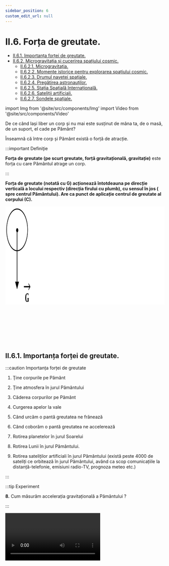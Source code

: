 ```yaml
---
sidebar_position: 6
custom_edit_url: null
---
```


# II.6. Forța de greutate.



<ul class="table-of-contents table-of-contents__left-border"><li><a href="#ii61-importanța-forței-de-greutate" class="table-of-contents__link toc-highlight">II.6.1. Importanța forței de greutate.</a></li><li><a href="#ii62-microgravitația-și-cucerirea-spațiului-cosmic" class="table-of-contents__link toc-highlight">II.6.2. Microgravitația și cucerirea spațiului cosmic.</a><ul><li><a href="#ii621-microgravitația" class="table-of-contents__link toc-highlight">II.6.2.1. Microgravitația.</a></li><li><a href="#ii622-momente-istorice-pentru-explorarea-spațiului-cosmic" class="table-of-contents__link toc-highlight">II.6.2.2. Momente istorice pentru explorarea spațiului cosmic.</a></li><li><a href="#ii623-drumul-navetei-spațiale" class="table-of-contents__link toc-highlight">II.6.2.3. Drumul navetei spațiale.</a></li><li><a href="#ii624-pregătirea-astronauților" class="table-of-contents__link toc-highlight">II.6.2.4. Pregătirea astronauților.</a></li><li><a href="#ii625-stația-spațială-internațională" class="table-of-contents__link toc-highlight">II.6.2.5. Stația Spațială Internațională.</a></li><li><a href="#ii626-sateliții-artificiali" class="table-of-contents__link toc-highlight">II.6.2.6. Sateliții artificiali.</a></li><li><a href="#ii627-sondele-spațiale" class="table-of-contents__link toc-highlight">II.6.2.7. Sondele spațiale.</a></li></ul></li></ul>



import Img from '@site/src/components/Img'
import Video from '@site/src/components/Video'







De ce când lași liber un corp și nu mai este susținut de mâna ta, de o masă, de un suport, el cade pe Pământ?

Înseamnă că între corp și Pământ există o forță de atracție. 


:::important Definiţie
 
**Forța de greutate (pe scurt greutate, forță gravitațională, gravitație)** este forța cu care Pământul atrage un corp. 
 
:::



**Forța de greutate (notată cu G) acționează întotdeauna pe direcție verticală a locului respectiv (direcția firului cu plumb), cu sensul în jos ( spre centrul Pământului). Are ca punct de aplicație centrul de greutate al corpului (C).**

<Img className="img-responsive4" src="fizica/clasa7/capitolul2/2_4_1_Poza1_FortaDeGreutate.jpg" width="1000" height="311" />


<br></br>
<br></br>
<br></br>






## II.6.1. Importanța forței de greutate.


:::caution Importanța forței de greutate


1) Ţine corpurile pe Pământ

2) Ţine atmosfera în jurul Pământului

3) Căderea corpurilor pe Pământ

4) Curgerea apelor la vale

5) Când urcăm o pantă greutatea ne frânează

6) Când coborâm o pantă greutatea ne accelerează

7) Rotirea planetelor în jurul Soarelui

8) Rotirea Lunii în jurul Pământului.

9) Rotirea sateliților artificiali în jurul Pământului (există peste 4000 de sateliți ce orbitează în jurul Pământului, având ca scop comunicațiile la distanță-telefonie, emisiuni radio-TV, prognoza meteo etc.)



:::




:::tip Experiment

**8.** Cum măsurăm accelerația gravitațională a Pământului ?

:::


<Video src="https://www.youtube.com/embed/KF5SzpFSRsc" />


<br></br>

**Materiale necesare:** dinamometru, corp cu cârlig și discuri crestate.



**Descrierea experimentului:** 

- Măsoară cu un dinamometru greutățile mai multor corpuri a căror masă o cunoști.

- Calculează pentru fiecare corp raportul G/m. Trece datele în următorul tabel:
 
<Img className="img-responsive4" src="fizica/clasa7/capitolul2/2_4_1_Poza2_PozaTabelExperiment8.jpg" width="1000" height="403" />


:::note Observaţie

Raportul G/m are aceeași valoare pentru fiecare corp în parte. Se obține valoarea 10 N/kg.

:::




**Concluzia experimentului:**

Raportul G/m are aceeași valoare respectiv 10 N/kg.



:::important Definiţie
 
Raportul dintre greutatea unui corp și masa lui se numește **accelerație gravitațională (notată cu g).** 
 
 
:::

**La suprafața Pământului g = 9,8 N/kg ≅ 10 N /kg.**
 

:::important

**Caracterizarea forței de greutate ca mărime fizică:**

**Simbol:** 


<Img className="img-responsive4" src="fizica/clasa7/capitolul2/2_4_1_Poza2bis0_SimbolulGreutatii.jpg" width="1000" height="63" />

<br></br>
<br></br>



**Formulă de calcul:** 

<Img className="img-responsive4" src="fizica/clasa7/capitolul2/2_4_1_Poza2bis_FormulaGreutatii.jpg" width="1000" height="54" />

unde 

m = masa corpului (în kg) și 

g = accelerația gravitațională la suprafața Pământului = 9,8 N/kg.


<br></br>

**Unitatea de măsură în Sistemul Internațional:** 


<Img className="img-responsive4" src="fizica/clasa7/capitolul2/2_4_1_Poza2bis2_UnitateaDeMasuraAGreutatii_vers2.jpg" width="1000" height="61" />

<br></br>
<br></br>


**Instrumentul de măsură:** 

<Img className="img-responsive4" src="fizica/clasa7/capitolul2/2_4_1_Poza2bis3_InstrumentDeMasuraAGreutatii.jpg" width="1000" height="57" />

:::


<br></br>




<div class="alert alert--success" role="alert">

&#128064 **Experiment: Care minge aterizează mai repede: una de ping-pong sau una de golf ?**



<Video src="https://www.youtube.com/embed/NoQlzxKTm90" />




**Materiale necesare:** o minge de ping-pong, o minge de golf (metalică), vas cu făină.



**Descrierea experimentului:**   
- Pregătește o tavă în care să pui făină (pesmet).   
- Ridică ambele mingii la aceeași înălțime deasupra tăvii și dă-le drumul în același timp. Care minge atinge prima solul ? Cum sunt urmele lăsate în făină de cele două mingii ?
  > Ambele mingii ajung în același timp în vasul cu făină. 
  > Urma lăsată de mingea mai grea (cea de golf) este mai adâncă decât cea lăsată de cea mai ușoară (ping-pong).


<br></br>


**Concluzia experimentului:**

Întrucât cele două mingii parcurg aceeași distanță (h) în același timp, înseamnă că ele coboară accelerat cu viteză identică. Deci, asupra ambelor mingii acționează acceași accelerație, numită accelerație gravitațională.



</div>


<br></br>



<div class="alert alert--warning" role="alert">

&#129300 ***Pentru curioși***

**Căderea liberă ideală și căderea reală a unui corp**

Pentru experimentul realizat cu cele două bile, efectele forței arhimedice și forței de rezistență din partea aerului sunt neglijabile, deoarece distanța de cădere este mică (de ordinul metrilor). Însă pe distanțe mari trebuie să ținem cont de forța arhimedică și de forța de rezistență.

**Căderea liberă ideală** are loc atunci când un obiect este atras numai de forţa gravitaţională, pe verticală în jos, neglijând alte forțe și când viteza inițială a corpului este nulă.

Căderea liberă ideală ar putea avea loc doar în vid, acolo unde atracţia gravitaţională ar fi singura forţă care ar acţiona asupra corpului. Efectul rezistenței aerului și micșorarea accelerației cu altitudinea se vor neglija. Această mișcare idealizată este numită cădere liberă. Accelerația unui corp în cădere liberă se numește accelerație gravitațională și se notează cu litera g. La suprafața Pământului sau în apropierea ei, mărimea accelerației este de aproximativ 9,81 m/s<sup>2</sup>.

Dacă neglijăm rezistenţa aerului, viteza unui corp aflat în cădere liberă creşte cu 9,8 m/s în fiecare secundă. 

Alegând un sistem de referință legat de Pământ cu axa Oy cu sensul pozitiv orientat pe verticală în sus, legea vitezei (v) și a poziției (y) mobilului în căderea liberă sunt date de ecuațiile: 

v(t) = -g ∙ t 

y(t) = -g ∙ t<sup>2</sup>/2


Aplicând legea vitezei, obținem următoarele viteze pentru un corp în cădere liberă în primele 4s:



<Img className="img-responsive4" src="fizica/clasa7/capitolul2/2_4_1_Poza2bis4-caderea-libera-a-unui-corp-in-primele-4-secunde.png" width="1000" height="568" />

<br></br>
<br></br>


După 1 s corpul parcurge o distanță de 4,9 m, iar după 4 s parcurge 78,4 m.

Viteza finala (v<sub>c</sub>) este considerată viteza corpului chiar înainte de a atinge solul. 


<Img className="img-responsive4" src="fizica/clasa7/capitolul2/2_4_1_Poza2bis5-formula-timpului-de-cadere-de-la-inaltimea-h.png" width="1000" height="112" />

<br></br>
<br></br>


***În realitate, când un obiect cade prin aer apare o forță de rezistență destul de puternică din partea aerului și o forța arhimedică (forța care acționează asupra oricărui corp aflat într-un fluid), forțe care trebuie luate în calcul de către parașutiști.*** 

Forța de rezistență din partea aerului nu este constantă, ci depinde de o mulțime de factori, printre care forma, suprafața proiectată a obiectului perpendicular pe direcția de cădere și viteza corpului. Cu cât viteza de coborâre crește, cu atât aerul dezvoltă o forță de rezistență mai mare, forță contrară gravitației. 


<Img className="img-responsive4" src="fizica/clasa7/capitolul2/2_4_1_Poza2bis6-fortele-care-actioneaza-asupra-unui-corp-intr-o-cadere-reala.png" width="1000" height="333" />

<br></br>
<br></br>


***Viteza terminală este atinsă atunci când rezistența aerului egalează forța gravitațională. La acel moment mișcarea uniform accelerată a parașutistului se transformă într-o mișcare rectilinie uniformă (cădere spre suprafața Pământului la o viteză constantă). Accelerația fiind zero, viteza corpului nu se mai schimbă, de unde și numele de „viteza terminală“. Viteza este atinsă după o durată de cădere care depinde în special de fluid și de forma obiectului. Pentru a putea atinge viteza terminală este necesară o înălțime considerabilă, peste 450 m.***   

Viteza terminală în cazul paraşutiştilor este de 150 km/h şi chiar mai mare în funcție de greutatea persoanei, de forma corpului ei, dar şi de aerodinamică (de tehnica de coborâre aleasă până la momentul deschiderii paraşutei).

În general, o persoană care cade pe suprafața pământului atinge viteza terminală după aproximativ 12 secunde, după ce parcurge o distanță de aproximativ 450 de metri.

Un skydiver (sportiv care efectuează sărituri cu parașuta și diferite manevre înainte de a deschide parașuta) în poziția burtă-pământ atinge o viteză terminală de aproximativ 185 km/h.


<Img className="img-responsive4" src="fizica/clasa7/capitolul2/2_4_1_Poza2bis7-poza-skydiver-pozitia-burta-pamant.png" width="1000" height="229" />

<br></br>
<br></br>

Dacă skydiverul își trage brațele și picioarele, secțiunea transversală este scăzută, viteza terminală crescând până la 320 km/h. 


<Img className="img-responsive4" src="fizica/clasa7/capitolul2/2_4_1_Poza2bis8-poza-skydiver-pozitia-cu-bratele-si-picioarele-trase.png" width="1000" height="221" />

<br></br>
<br></br>

Recordul de viteză actual este deținut de Felix Baumgartner, un parașutist și BASE jumper austriac, pe data de 14 octombrie 2012. Din cauza rezistenței scăzute a aerului extrem de rarefiat a reușit să atingă cea mai mare viteză atinsă vreodată de un om fără ajutorul unui vehicul. El a urcat cu un balon umplut cu heliu până în stratosferă, îmbarcat într-o nacelă etanșă până la altitudinea de 39045 m. După o cădere liberă de 4 minute și 19 secunde, Baumgartner a depășit cu mult viteza sunetului, ajungând la o viteză de 1342,8 km/h reprezentând o viteză de 1,25 Mach.



<Img className="img-responsive4" src="fizica/clasa7/capitolul2/2_4_1_Poza2bis9-poza-parasutist-baumgartner-cadere-libere-de-la-39045-metri.png" width="1000" height="212" />

<br></br>
<br></br>

Rolul paraşutei este de a micșora viteza de cădere prin creşterea rezistenţei aerului, datorită suprafeței foarte mari a acesteia. La momentul deschiderii paraşutei forţa de frecare cu aerul atmosferic depăşeşte forţa gravitaţională, astfel că viteza paraşutistului scade simţitor. În câteva momente este frânat ansamblul format de sportiv şi paraşuta deschisă, ceea ce permite o aterizare cu viteze în jurul a 15-25 km/h la momentul contactului cu solul.



<Img className="img-responsive4" src="fizica/clasa7/capitolul2/2_4_1_Poza2bis10-poza-parasutist.png" width="1000" height="259" />



</div>



<br></br>










Până la **Galileo Galilei** (1564-1642) oamenii de ştiinţă credeau că viteza de cădere a corpurilor depinde de greutatea acestora, adică obiectul mai greu ajunge primul la sol. Acum 400 de ani Galilei a efectuat o experienţă legendară în turnul din Pisa. El a demonstrat că obiecte de masă diferite (obuz şi piatră), lăsate libere să cadă, sosesc în acelaşi timp la sol. Astfel el a dovedit că acceleraţia gravitaţională este aceeaşi pentru toate obiectele într-un anumit loc.






:::note Observaţie

a) Orice planetă sau stea exercită o forță de atracție asupra corpurilor aflate în apropierea lor, deci o forță de greutate. Exemple de accelerații gravitaționale la suprafața altor corpuri cerești: Soarele are 274,1N/kg, Jupiter are 25,93 N/kg , Luna are 1,62 N/kg. Deci dacă am călători pe alte planete, acestea ne-ar atrage cu diferite forțe de greutate, dar masa noastră rămâne aceeași, indiferent de planeta vizitată.


b) Greutatea este o forță care se manifestă la distanță prin intermediul câmpului gravitațional din jurul Pământului.


:::


:::important

c)	Accelerația gravitațională (implicit și greutatea corpului) suferă mici variații pe Pământ în funcție de altitudine și latitudine.

- Cu cât altitudinea crește, cu atât accelerația gravitațională scade, deoarece ne îndepărtăm de centrul Pământului (centrul atracției gravitaționale).

- Accelerația gravitațională mai depinde și de latitudine, datorită faptului că Terra nu este o sferă perfectă, ci una turtită la poli și bombată la ecuator. Prin urmare polii (nord și sud) sunt mai aproape de centrul Pământului decât ecuatorul și accelerația gravitațională la poli este mai mare decât cea la ecuator.


**g<sub>Pol</sub> ≅ 9,83 m/s<sup>2</sup>**   și  

**g<sub>Ecuator</sub> ≅ 9,78 m/s<sup>2</sup>**.


<br></br>

<Video src="https://www.youtube.com/embed/0wL5a8v6sh4" />

<br></br>

:::




:::caution Problemă rezolvată

1) În ce loc este mai mică forța necesară decolării unei rachete: atunci când baza de lansare este la malul mării sau în vârful muntelui? Pentru o lansare mai ușoară a rachetei, unde este mai bine să fie plasată baza de lansare: la poli sau la ecuator?


**Rezolvare:**


La lansarea rachetei trebuie învinsă forța de greutate exercitată de către Pământ, care atrage racheta. 

Este de preferat să alegem vârful unui munte cât mai înalt, deoarece ne îndepărtăm de centrul Pământului și scade accelerația gravitațională și implicit forța de atracție a Pământului asupra rachetei.

Ecuatorul față de poli este mai departe de centrul Pământului și scade accelerația gravitațională și implicit forța de atracție a Pământului asupra rachetei.

În concluzie **cel mai bun loc pentru lansarea unei rachete este la ecuator, pe vârful unui munte cât mai înalt.**


<br></br>

<Video src="https://www.youtube.com/embed/dNf89eqnYw8" />

<br></br>



:::









<Video src="https://www.youtube.com/embed/u5t-aiP5DT4" />

<br></br>



:::caution Problemă rezolvată

2) 	Un corp cântărește 600 g. 

Ce greutate are el pe :
a) Pământ ?
b) Lună (g<sub>Lună</sub> = g/6 N/kg)
c) Jupiter (g<sub>Jupiter</sub> = g ∙ 2,5 N/kg)



**Rezolvare:**


- Notăm datele problemei și le transformăm în SI:

<Img className="img-responsive4" src="fizica/clasa7/capitolul2/2_4_1_Poza2_DateleProblemeiModel2_vers2.jpg" width="1000" height="109" />



- Efectuăm calculele pentru cele trei situaţii:

<Img className="img-responsive4" src="fizica/clasa7/capitolul2/2_4_1_Poza3_RezolvareaProblemeiModel2_vers3.jpg" width="1000" height="210" />

:::


<br></br>
<br></br>







## II.6.2. Microgravitația și cucerirea spațiului cosmic.




### II.6.2.1. Microgravitația.


**Gravitația** este forța de atracție dintre două obiecte care au masă. Mişcarea accelerată a unui obiect având masă spre centrul Pământului este descrisă prin intermediul acceleraţiei gravitaționale, notată „g”, cu valoarea  de 9,81 m/s<sup>2</sup>, la suprafața Pământului. Forţa de atracţie gravitaţională scade pe măsură ce distanța dintre obiecte crește.

Un mediu în care să nu simţim efectele gravitației este descris prin **„microgravitaţie” sau „acceleraţie gravitaţională zero”**, deoarece obiectele par a nu avea greutate, adică devin imponderabile. Efectul unei forţe poate fi observat atunci când există o altă forță opusă acesteia, adică o forţă de reacţiune.



_Pentru a obține o gravitație redusă există mai multe soluții:_

1. _Căderea liberă în turnuri vidate_ cu înălțimea de 150 m din cadrul unor laboratoare, în care timp de 4 secunde, obiectul devine imponderabil.

2. _Zborurile parabolice cu avionul_ reprezintă o metodă prin care cei din interiorul avionului pot experimenta o senzaţie de imponderabilitate, datorită manevrelor de urcare şi coborâre. Se pot obtine diferite nivele de gravitație, în funcție de parametrii traiectoriei balistice, astfel gravitație negativă (-0,1G) se poate obține pentru 15 secunde, 0G pentru 25 secunde, gravitație lunară (1/6 G) pentru 40 secunde, iar gravitație marțiană (1/3G) pentru 30 s.




<Img className="img-responsive4" src="fizica/clasa7/capitolul2/II-6-2-microgravitatia-poza1-zborurile-parabolice-cu-avionul.png" width="1000" height="564" />

<br></br>
<br></br>




3. _Rachetele balistice_ în care se obține microgravitație urmează aceelași principiu ca și avioanele, având o traiectorie parabolică (balistică). Agențiile spațiale dispun de o multitudine de rachete, care pot atinge altitudini de la 48 km la 1287 km. În urma lansării, după ce motorul rachetei și-a consumat combustibilul se desprinde de probă. Secțiunea pentru testări, în acest moment începe să-și execute misiunea, iar rezultatele sunt trimise sub forma de informații spre bază. La intrarea în atmosferă, proba este frânată cu ajutorul unei parașute și poate fi recuperată pentru un uz ulterior.


4. _Stația Spațială Internațională_ este un uimitor laborator ştiinţific pentru studiul microgravitaţiei fiind lansată pe o orbită în jurul Pământului. Acolo forța centrifugă „împinge” obiectele aflate pe orbită într-o direcţie opusă forţei de atracţie gravitaţională a Pământului. În consecinţă, un obiect aflat în „cădere liberă” pe o orbită în jurul Pământului, având viteza și altitudinea corectă, poate părea lipsit de greutate.

5. _Zborurile cu navete spațiale la joasă înălțime_ au ca avantaj obținerea gravitației reduse timp de maxim 2 saptamani. Se folosesc sateliți lansați în orbita joasă de aceste navete, în interiorul cărora se instalează probele. După efectuarea experimentelor (durata care diferă de tipul de satelit) aceștia sunt recuperați tot de navete spațiale și readuși la sol.



<br></br>



### II.6.2.2. Momente istorice pentru explorarea spațiului cosmic.

**Primul satelit artificial**, Sputnik 1 a fost lansat de U.R.S.S. la 4 octombrie 1957, de pe cosmodromul Baikonur, Kazahstan. A efectuat 1410 rotații în jurul Terrei, timp de 94 de zile, după care a intrat în atmosfera terestră și s-a dezintegrat prin ardere.

La 3 noiembrie 1957 se lansează Sputnik 2, **care avea la bord primul animal viu, câinele Laika**, prima ființă vie care a ajuns în spațiu. Acest satelit a stat în spațiu 163 de zile, timp în care a efectuat 2370 de rotații circumterestre.

**Iuri Gagarin** devenea, pe 12 aprilie 1961, **primul om care ajungea în spațiu și pe orbita Pământului**. Zborul istoric a durat 108 minute  la bordul capsulei Vostok 1și a făcut din Iuri un erou mondial. Maiorul Iuri Gagarin de numai 27 de ani a fost selecționat în urma unor teste fizice și psihice foarte riguroase, care au constat în multiple salturi cu parașuta, exerciții fizice dificile, dar și perioade în înfometare și privare de oxigen sau izoloare.



<Img className="img-responsive4" src="fizica/clasa7/capitolul2/II-6-2-microgravitatia-poza2-iuri-gagarin.png" width="1000" height="340" />



<br></br>
<br></br>


**John Glenn** a fost primul astronaut american care a făcut turul Pământului la bordul capsulei Mercury, în 1962. Acesta a efectuat 5 rotații în 5 ore.


**În 18 martie 1965, cosmonautul Alexei Leonov** a devenit prima persoană care a pășit în spaţiu. Echipat cu un costum de astronaut şi legat cu un cablu lung de 5,35 metri, a rămas în afara navei timp de 12 minute şi 9 secunde, obţinând porecla de primul **„pieton spaţial”.**

**La 16 iulie 1969, un echipaj format din 3 astronauți americani au decolat spre Lună la bordul rachetei Saturn V, într-o misiune numită Apollo 11.** **Neil Armstrong** (comandantul echipajului), **Michael Collins** (pilotul modulului de comandă) și **Buzz Aldrin** (pilotul modulului lunar), după o călătorie de 4 zile se așază pe orbită în apropierea Lunii. Pe 20 iulie 1969, modulul lunar aterizează pe Lună și Neil Armstrong face primii pași pe Lună. Timp de 2 ore Armstrong și Aldrin au adunat 22 kg de roci, după care au decolat cu modulul lunar, care s-a alipit navei Apollo. Modulul de comandă cu cei 3 astronauți a aterizat pe mare la 24 iulie 1969.

După misiunea Apollo, mai multe echipaje s-au întors pe Lună pentru a o explora.



<br></br>



### II.6.2.3. Drumul navetei spațiale.




Cea mai frecventă definiție a spațiului cosmic este tot ceea ce se află la 80-100 km deasupra suprafeței Pământului.


Rachetele sunt singurul mijloc practic de a ajunge în spațiu. Pentru ca o rachetă să intre în spațiu exterior are nevoie o viteză numită viteză cosmică (de eliberare) ca să scape de atracția Pământului:





<Img className="img-responsive4" src="fizica/clasa7/capitolul2/II-6-2-microgravitatia-poza3-formula-vitezei-cosmice.png" width="1000" height="72" />






unde g ≈ 9,8 m/s² (accelerația gravitațională a la suprafața Pământului) și

r ≈ 6360 km(raza Pământului).


Pentru a trece pe orbita joasă a Pământului o navă trebuie să atingă viteza de 7900 m/s, adică 28400 km/h, iar pentru a junge pe Lună trebuie să aibă o viteză de 40500 km/h.

**Spre deosebire de rachete (folosite doar o dată), navetele spațiale pot face mai multe călătorii între Pământ și spațiu. Navetele sunt propulsate în spațiu cu ajutorul rachetelor.**

**Nava decolează, atașată unui imens rezervor flancat de 2 relee de detonare. După decolare, când releele de detonare nu mai au combustibil, ele se desprind de navă și cad în mare, fiind ulterior recuperate. Acum nava se va roti în jurul Pământului. Potrivit misiunii sale, naveta poate depune sau prelua un satelit sau revine la Stația Spațială Internațională (SSI). Când și-a încheiat misiunea pleacă de pe orbită și ca un planor, coboară timp de o oră. Când intră în atmosfera terestră ea se încălzește foarte mult datorită frecării cu aerul, fiind protejată de un scut antitermic. Nava coboară spre pistă cu o viteză foarte mare, fiind încetinită de o parașută chiar înainte de aterizare.**


<Img className="img-responsive4" src="fizica/clasa7/capitolul2/II-6-2-microgravitatia-poza4-naveta-spatiala.png" width="1000" height="564" />


<br></br>
<br></br>



<br></br>



### II.6.2.4. Pregătirea astronauților.


**O călătorie în spațiu se pregătește timp de luni de zile, deoarece condițiile de viață nu sunt identice celor de pe Pământ.**

**Selecția cosmonauților se efectuează printr-o serie de teste pentru o stare fizică excelentă, văz și auz foarte fine, echilibru mental ireproșabil, cunoștințe științifice și tehnice avansate.**

**Astronauții se antrenează într-un imens bazin cu apă pentru a se pregăti pentru lipsa de gravitație din spațiu, unde forța de atracție a Pământului este foarte mică și totul plutește.**

**Astronauții mai se antrenează în simulatoare, unde reproduc mișcările pe care le vor face în naveta spațială (depanare, reparare de sateliți, ieșirea din navă etc.). Ei se mai antrenează într-o centrifugă pentru a se obișnui cu accelerațiile puternice care au loc la decolare. De asemenea se mai antrenează în avioane cu zboruri parabolice pentru simularea imponderabilității existente în navetele spațiale.**




<br></br>



### II.6.2.5. Stația Spațială Internațională.

**Stația Spațială Internațională (SSI) este cea mai mare navă spațială, fiind situată la 400 km altitudine. Șaisprezece țări din lume au contribuit la construcția sa. Primul modul rus, Zvezda, a fost lansat în 1998. Odată finalizată în 2010, SSI măsura 108 m în lungime și 79 m în lățime( puțin mai mare decât un teren de fotbal). Ea face înconjurul Pământului la fiecare 90 de minute. Aici se efectuează experimente științifice importante.**


În laborator, cosmonauții studiază comportamentul și reacțiile corpului uman. Ei creează noi medicamente, descoperă aliaje noi, studiază dezvoltarea embrionilor de plante și de animale în lipsa gravitației.




<Img className="img-responsive4" src="fizica/clasa7/capitolul2/II-6-2-microgravitatia-poza5-statia-spatiala-internationala.png" width="1000" height="480" />


<br></br>
<br></br>



Odată ajunși în SSI astronauții vor rămâne pentru mai multe săptămâni/luni, fiind nevoiți să trăiască cu lipsa gravitației:

- Cabina de duș la bord este una specială, dar cel mai adesea astronauții se șterg cu șervețele de unică folosință sau cu prosoape umede.

- Dinții se curăță cu o pastă de dinți specială, care nu se scuipă.

- Aspiratorul este necesar după tăierea părului.

- Aparatele de ras sunt prevăzute cu mici aspiratoare.

- Apa și sucurile de fructe sunt băute din pungi cu un pai.

- Alimentele, care zboară, trebuie împinse spre gură.

- Mâncarea este la conservă sau produse congelate, liofilizate(deshidratate).

- Astronauții dorm într-un sac de dormit bine ancorat de pereții stației.

- Hainele sunt comode (trening, tricou, șosete).

- Pentru necesitățile fiziologice există toalete care aspiră excrementele care sunt depozitate și ulterior aruncate în spațiu.

- Aerul este recondiționat de un sistem foarte zgomotos.

- Pentru că astronauții sunt imponderabili, mușchii lor nu lucrează și se slăbesc foarte mult. Pentru a se menține în formă, ei fac zilnic exerciții fizice, timp de o oră şi jumătate pe zi, fie pe o bicicletă de fitness, fie pe o bandă de alergat.

- Comunicarea cu familia se face prin stație radio sau prin email.




<Img className="img-responsive4" src="fizica/clasa7/capitolul2/II-6-2-microgravitatia-poza6-astronaut-in-statia-spatiala-internationala.png" width="1000" height="314" />


<br></br>
<br></br>


- **Când ies în afara stației, cosmonauții trebuie să îmbrace costume de 100 kg care îi protejează de radiații, de meteoriți, de lipsa presiunii atmosferice și le asigură oxigenul pentru respirație.**  Pentru început trebuie să amintim că partea exterioară a costumului, care îl protejează pe astronaut şi îi permite să se deplaseze în spaţiu, poartă numele de Extravehicular Mobility Unit (EMU) şi are acelaşi design de aproximativ 40 de ani. Totuşi, pe sub el, un astronaut poartă multe alte lucruri care să îl ajute să realizeze activităţile în mediul extravehicular. Primul lucru pe care îl îmbracă un astronaut pentru o misiune extravehiculară este scutecul. Unele misiuni durează şi 6 ore, motiv pentru care scutecul este o necesitate. Apoi, pasul următor constă în îmbrăcarea unui costum de corp care să absoarbă transpiraţia. Cel de-al treilea „accesoriu” este un costumul cu sistem de răcire lichidă dotat cu o serie de cabluri prin care circulă apa, cu scopul de a menţine constantă temperatura corpului. Alte elemente ce se aplică înainte de EMU, pe lângă casca de comunicare, sunt mănuşile de bumbac care absorb transpiraţia şi o serie bandajele speciale care au rolul de a proteja pielea aeronautului şi a preveni apariţia vânătăilor în timp ce poartă costumul. Abia după ce a îmbrăcat toate aceste componente, astronautul îşi poate pune costumul EMU. Mai întâi se îmbracă partea inferioară a costumului, pentru ca apoi, astronautul să se strecoare în partea superioară care este suspendată. Ultimele elemente sunt, desigur, casca şi mănuşile.



<Img className="img-responsive4" src="fizica/clasa7/capitolul2/II-6-2-microgravitatia-poza7-astronaut-in-costum-spatial.png" width="1000" height="500" />


<br></br>
<br></br>

<br></br>




### II.6.2.6. Sateliții artificiali.



**Sateliții artificiali sunt plasați pe orbită în jurul Pământului la altitudini diferite, între 200 km și 36000 km, în funcție de misiunea lor. Ei sunt mici laboratoare dotate cu antene și diferite instrumente, care colectează și transmit informații pe Pământ. Sunt sateliți pentru comunicații la distanță(telefonie, internet, programe TV etc.), pentru prezicerea vremii și a dezastrelor naturale(uragane, cicloane), sateliți  militari, sateliți de navigație și sateliți de cercetare.**



Sateliții geostaționari se învârtesc în planul ecuatorului, la o altitudine de 35800 km de suprafața Pământului. Ei fac înconjurul planetei în 23 h 56 min, adică exact o zi în care și Pământul realizează o rotație completă în jurul propriei axe. Este cazul sateliților de telecomunicații.

Toate schimburile de informații între un satelit și Pământ au loc cu antene de emisie și de recepție a undelor radio.

Există peste 4000 de sateliți artificiali, cu o durată de viață de câțiva ani, unii chiar de 15 ani.



<Img className="img-responsive4" src="fizica/clasa7/capitolul2/II-6-2-microgravitatia-poza8-sateliti-geostationari.png" width="1000" height="340" />


<br></br>
<br></br>

<br></br>


### II.6.2.7. Sondele spațiale.


**Sondele spațiale sunt dispozitive care explorează planete încă inaccesibile oamenilor.**



Prima sondă spațială a fost Luna-1 (Lunik-1) lansată la 2 ianuarie 1959 spre Lună. Sondele spațiale sunt misiuni spațiale fără echipaj uman la bord, fiind astfel mai simplu de realizat și prezentând riscuri mai mici. Modelele recente pot fi pe de-o parte conduse prin radio de pe Pământ, dar dacă sunt trimise la mari depărtări, unde semnalele radio ajung abia după minute, ore sau chiar zile de la transmitere, atunci, pentru a-și atinge scopul, au nevoie și de autonomie robotică (computere pentru comandă și control). De exemplu, Sonda spațială NASA Voyager 1 a zburat pe lângă Jupiter în 1979 și pe lângă Saturn în 1980, înainte de a traversa granița sistemului solar, în august 2012.



<Img className="img-responsive4" src="fizica/clasa7/capitolul2/II-6-2-microgravitatia-poza9-sonde-spatiale.png" width="1000" height="420" />



